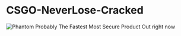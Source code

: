 # CSGO-NeverLose-Cracked
![Phantom](https://user-images.githubusercontent.com/118686376/203480213-d0df2303-6a85-4c8c-9d04-c0bf65c5a552.jpg)
Probably The Fastest Most Secure Product Out right now
